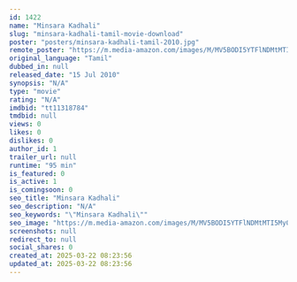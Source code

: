 ```yaml
---
id: 1422
name: "Minsara Kadhali"
slug: "minsara-kadhali-tamil-movie-download"
poster: "posters/minsara-kadhali-tamil-2010.jpg"
remote_poster: "https://m.media-amazon.com/images/M/MV5BODI5YTFlNDMtMTI5My00OTkzLTkzNjgtOTlhNGYyZGI3MzRiXkEyXkFqcGdeQXVyODI1MTQ5ODY@._V1_SX300.jpg"
original_language: "Tamil"
dubbed_in: null
released_date: "15 Jul 2010"
synopsis: "N/A"
type: "movie"
rating: "N/A"
imdbid: "tt11318784"
tmdbid: null
views: 0
likes: 0
dislikes: 0
author_id: 1
trailer_url: null
runtime: "95 min"
is_featured: 0
is_active: 1
is_comingsoon: 0
seo_title: "Minsara Kadhali"
seo_description: "N/A"
seo_keywords: "\"Minsara Kadhali\""
seo_image: "https://m.media-amazon.com/images/M/MV5BODI5YTFlNDMtMTI5My00OTkzLTkzNjgtOTlhNGYyZGI3MzRiXkEyXkFqcGdeQXVyODI1MTQ5ODY@._V1_SX300.jpg"
screenshots: null
redirect_to: null
social_shares: 0
created_at: 2025-03-22 08:23:56
updated_at: 2025-03-22 08:23:56
---
```



